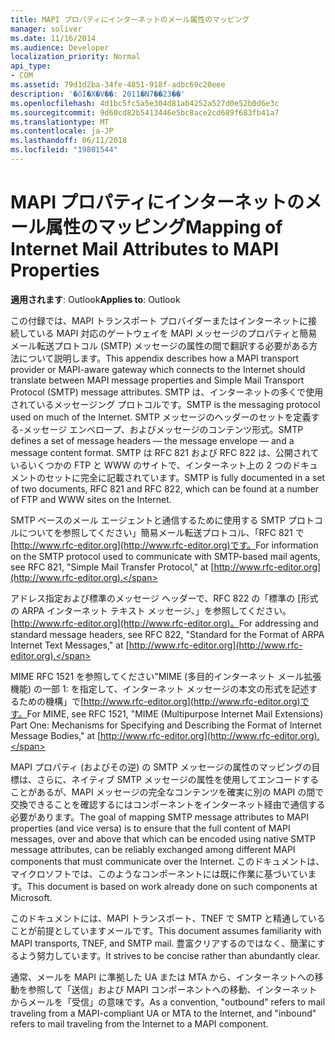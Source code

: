 ```yaml
---
title: MAPI プロパティにインターネットのメール属性のマッピング
manager: soliver
ms.date: 11/16/2014
ms.audience: Developer
localization_priority: Normal
api_type:
- COM
ms.assetid: 79d1d2ba-34fe-4851-918f-adbc69c20eee
description: '�ŏI�X�V��: 2011�N7��23��'
ms.openlocfilehash: 4d1bc5fc5a5e304d81ab4252a527d0e52b0d6e3c
ms.sourcegitcommit: 9d60cd82b5413446e5bc8ace2cd689f683fb41a7
ms.translationtype: MT
ms.contentlocale: ja-JP
ms.lasthandoff: 06/11/2018
ms.locfileid: "19801544"
---
```

# <a name="mapping-of-internet-mail-attributes-to-mapi-properties"></a><span data-ttu-id="f8f7d-103">MAPI プロパティにインターネットのメール属性のマッピング</span><span class="sxs-lookup"><span data-stu-id="f8f7d-103">Mapping of Internet Mail Attributes to MAPI Properties</span></span>

  
  
<span data-ttu-id="f8f7d-104">**適用されます**: Outlook</span><span class="sxs-lookup"><span data-stu-id="f8f7d-104">**Applies to**: Outlook</span></span> 
  
<span data-ttu-id="f8f7d-105">この付録では、MAPI トランスポート プロバイダーまたはインターネットに接続している MAPI 対応のゲートウェイを MAPI メッセージのプロパティと簡易メール転送プロトコル (SMTP) メッセージの属性の間で翻訳する必要がある方法について説明します。</span><span class="sxs-lookup"><span data-stu-id="f8f7d-105">This appendix describes how a MAPI transport provider or MAPI-aware gateway which connects to the Internet should translate between MAPI message properties and Simple Mail Transport Protocol (SMTP) message attributes.</span></span> <span data-ttu-id="f8f7d-106">SMTP は、インターネットの多くで使用されているメッセージング プロトコルです。</span><span class="sxs-lookup"><span data-stu-id="f8f7d-106">SMTP is the messaging protocol used on much of the Internet.</span></span> <span data-ttu-id="f8f7d-107">SMTP メッセージのヘッダーのセットを定義する-メッセージ エンベロープ、およびメッセージのコンテンツ形式。</span><span class="sxs-lookup"><span data-stu-id="f8f7d-107">SMTP defines a set of message headers — the message envelope — and a message content format.</span></span> <span data-ttu-id="f8f7d-108">SMTP は RFC 821 および RFC 822 は、公開されているいくつかの FTP と WWW のサイトで、インターネット上の 2 つのドキュメントのセットに完全に記載されています。</span><span class="sxs-lookup"><span data-stu-id="f8f7d-108">SMTP is fully documented in a set of two documents, RFC 821 and RFC 822, which can be found at a number of FTP and WWW sites on the Internet.</span></span>
  
<span data-ttu-id="f8f7d-109">SMTP ベースのメール エージェントと通信するために使用する SMTP プロトコルについてを参照してください」簡易メール転送プロトコル、「RFC 821 で[http://www.rfc-editor.org](http://www.rfc-editor.org)です。</span><span class="sxs-lookup"><span data-stu-id="f8f7d-109">For information on the SMTP protocol used to communicate with SMTP-based mail agents, see RFC 821, "Simple Mail Transfer Protocol," at [http://www.rfc-editor.org](http://www.rfc-editor.org).</span></span>
  
<span data-ttu-id="f8f7d-110">アドレス指定および標準のメッセージ ヘッダーで、RFC 822 の「標準の [形式の ARPA インターネット テキスト メッセージ、」を参照してください。 [http://www.rfc-editor.org](http://www.rfc-editor.org)。</span><span class="sxs-lookup"><span data-stu-id="f8f7d-110">For addressing and standard message headers, see RFC 822, "Standard for the Format of ARPA Internet Text Messages," at [http://www.rfc-editor.org](http://www.rfc-editor.org).</span></span>
  
<span data-ttu-id="f8f7d-111">MIME RFC 1521 を参照してください"MIME (多目的インターネット メール拡張機能) の一部 1: を指定して、インターネット メッセージの本文の形式を記述するための機構」で[http://www.rfc-editor.org](http://www.rfc-editor.org)です。</span><span class="sxs-lookup"><span data-stu-id="f8f7d-111">For MIME, see RFC 1521, "MIME (Multipurpose Internet Mail Extensions) Part One: Mechanisms for Specifying and Describing the Format of Internet Message Bodies," at [http://www.rfc-editor.org](http://www.rfc-editor.org).</span></span>
  
<span data-ttu-id="f8f7d-112">MAPI プロパティ (およびその逆) の SMTP メッセージの属性のマッピングの目標は、さらに、ネイティブ SMTP メッセージの属性を使用してエンコードすることがあるが、MAPI メッセージの完全なコンテンツを確実に別の MAPI の間で交換できることを確認するにはコンポーネントをインターネット経由で通信する必要があります。</span><span class="sxs-lookup"><span data-stu-id="f8f7d-112">The goal of mapping SMTP message attributes to MAPI properties (and vice versa) is to ensure that the full content of MAPI messages, over and above that which can be encoded using native SMTP message attributes, can be reliably exchanged among different MAPI components that must communicate over the Internet.</span></span> <span data-ttu-id="f8f7d-113">このドキュメントは、マイクロソフトでは、このようなコンポーネントには既に作業に基づいています。</span><span class="sxs-lookup"><span data-stu-id="f8f7d-113">This document is based on work already done on such components at Microsoft.</span></span> 
  
<span data-ttu-id="f8f7d-114">このドキュメントには、MAPI トランスポート、TNEF で SMTP と精通していることが前提としていますメールです。</span><span class="sxs-lookup"><span data-stu-id="f8f7d-114">This document assumes familiarity with MAPI transports, TNEF, and SMTP mail.</span></span> <span data-ttu-id="f8f7d-115">豊富クリアするのではなく、簡潔にするよう努力しています。</span><span class="sxs-lookup"><span data-stu-id="f8f7d-115">It strives to be concise rather than abundantly clear.</span></span>
  
<span data-ttu-id="f8f7d-116">通常、メールを MAPI に準拠した UA または MTA から、インターネットへの移動を参照して「送信」および MAPI コンポーネントへの移動、インターネットからメールを「受信」の意味です。</span><span class="sxs-lookup"><span data-stu-id="f8f7d-116">As a convention, "outbound" refers to mail traveling from a MAPI-compliant UA or MTA to the Internet, and "inbound" refers to mail traveling from the Internet to a MAPI component.</span></span>
  

